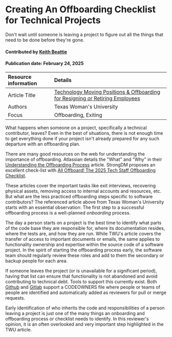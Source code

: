 # Creating An Offboarding Checklist for Technical Projects
<!--deck text start-->
Don't wait until someone is leaving a project to figure out all the things that need to be done before they're gone.
<!--deck text end-->

#### Contributed by [Keith Beattie](https://github.com/ksbeattie "Keith Beattie")
#### Publication date: February 24, 2025

Resource information | Details 
:--- | :--- 
Article Title | [Technology Moving Positions & Offboarding for Resigning or Retiring Employees](https://servicecenter.twu.edu/TDClient/1956/Portal/KB/ArticleDet?ID=128448)
Authors | Texas Woman's University
Focus | Offboarding, Exiting

What happens when someone on a project, specifically a technical contributor, leaves?
Even in the best of situations, there is not enough time to get everything done if your project
isn't already prepared for any such departure with an offboarding plan.

There are many good resources on the web for understanding the importance of offboarding.  Atlassian
details the "What" and "Why" in their [Understanding the Offboarding
Process](https://www.atlassian.com/itsm/esm/offboarding) article.  StrongDM proposes an excellent
check-list with [All Offboard! The 2025 Tech Staff Offboarding
Checklist](https://www.strongdm.com/blog/technical-staff-offboarding-checklist).

These articles cover the important tasks like exit interviews, recovering physical assets, removing
access to internal accounts and resources, etc.
But what are the less practiced offboarding steps specific to software contributors?
The referenced article above from Texas Woman's University starts with an essential observation: The first step to a successful offboarding process is a well-planned _onboarding_ process.

The day a person starts on a project is the best time to identify what parts of the code base they
are responsible for, where its documentation resides, where the tests are, and how they are run. 
While TWU's article covers the transfer of access to important documents or emails, the same applies
to functionality ownership and expertise within the source code of a software project.
In the spirit of starting the offboarding process early, the software team should regularly review these
roles and add to them the secondary or backup people for each area.  

If someone leaves the project (or is unavailable for a significant period), having that list can ensure that
functionality is not abandoned and avoid contributing to technical debt.  Tools to support this currently
exist.
Both
[Github](https://docs.github.com/en/repositories/managing-your-repositorys-settings-and-features/customizing-your-repository/about-code-owners)
and [Gitlab](https://docs.gitlab.com/ee/user/project/codeowners/) support a CODEOWNERS file where
people or teams of people are identified and automatically added as reviewers for pull or merge requests.

Early identification of who inherits the code and responsibilities of a person leaving a project is
just one of the many things an onboarding and offboarding process or checklist needs to identify.
In this reviewer's opinion, it is an often overlooked and very important step highlighted in the
TWU article.

<!---
Publish: yes
Topics: software process improvement, strategies for more effective teams
Pinned: no
RSS update: 2025-02-24
--->
